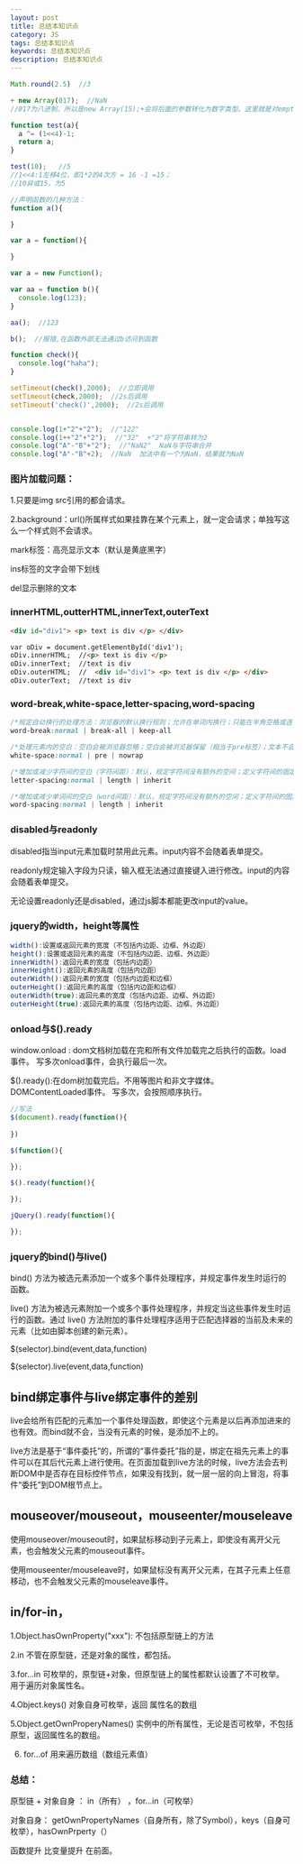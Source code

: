 ```yaml
---
layout: post
title: 总结本知识点
category: JS
tags: 总结本知识点
keywords: 总结本知识点
description: 总结本知识点
---
```


```js
Math.round(2.5)  //3

+ new Array(017);  //NaN
//017为八进制，所以是new Array(15);+会将后面的参数转化为数字类型。这里就是对empty*15 进行Number转化，所以为NaN。

function test(a){
  a ^= (1<<4)-1;
  return a;
}

test(10);   //5
//1<<4:1左移4位，即1*2的4次方 = 16 -1 =15；
//10异或15，为5

//声明函数的几种方法：
function a(){

}

var a = function(){

}

var a = new Function();

var aa = function b(){
  console.log(123);
}

aa();  //123

b();  //报错,在函数外部无法通过b访问到函数

function check(){
  console.log("haha");
}

setTimeout(check(),2000);  //立即调用
setTimeout(check,2000);  //2s后调用
setTimeout('check()',2000);  //2s后调用


console.log(1+"2"+"2");  //"122"
console.log(1++"2"+"2");  //"32"  +"2"将字符串转为2
console.log("A"-"B"+"2");  //"NaN2"  NaN与字符串合并
console.log("A"-"B"+2);  //NaN  加法中有一个为NaN，结果就为NaN

```

### 图片加载问题：
1.只要是img src引用的都会请求。

2.background：url()所属样式如果挂靠在某个元素上，就一定会请求；单独写这么一个样式则不会请求。

mark标签：高亮显示文本（默认是黄底黑字）

ins标签的文字会带下划线

del显示删除的文本

### innerHTML,outterHTML,innerText,outerText
```html
<div id="div1"> <p> text is div </p> </div>

var oDiv = document.getElementById('div1');
oDiv.innerHTML;  //<p> text is div </p>
oDiv.innerText;  //text is div
oDiv.outerHTML;  //  <div id="div1"> <p> text is div </p> </div>
oDiv.outerText;  //text is div

```

### word-break,white-space,letter-spacing,word-spacing
```css
/*规定自动换行的处理方法：浏览器的默认换行规则；允许在单词内换行；只能在半角空格或连字符处换行*/
word-break:normal | break-all | keep-all

/*处理元素内的空白：空白会被浏览器忽略；空白会被浏览器保留（相当于pre标签）；文本不会换行，直到遇到br标签为止*/
white-space:normal | pre | nowrap

/*增加或减少字符间的空白（字符间距）：默认，规定字符间没有额外的空间；定义字符间的固定空间（允许负值）例如3px；规定从父元素继承*/
letter-spacing:normal | length | inherit

/*增加或减少单词间的空白（word间距）：默认，规定字符间没有额外的空间；定义字符间的固定空间（允许负值）例如3px；规定从父元素继承*/
word-spacing:normal | length | inherit
```

### disabled与readonly
disabled指当input元素加载时禁用此元素。input内容不会随着表单提交。

readonly规定输入字段为只读，输入框无法通过直接键入进行修改。input的内容会随着表单提交。

无论设置readonly还是disabled，通过js脚本都能更改input的value。


### jquery的width，height等属性
```js
width():设置或返回元素的宽度（不包括内边距、边框、外边距）
height():设置或返回元素的高度（不包括内边距、边框、外边距）
innerWidth():返回元素的宽度（包括内边距）
innerHeight():返回元素的高度（包括内边距）
outerWidth():返回元素的宽度（包括内边距和边框）
outerHeight():返回元素的高度（包括内边距和边框）
outerWidth(true):返回元素的宽度（包括内边距、边框、外边距）
outerHeight(true):返回元素的高度（包括内边距、边框、外边距）
```

### onload与$().ready
window.onload : dom文档树加载在完和所有文件加载完之后执行的函数。load事件。
写多次onload事件，会执行最后一次。

$().ready():在dom树加载完后。不用等图片和非文字媒体。 DOMContentLoaded事件。
写多次，会按照顺序执行。

```js
//写法
$(document).ready(function(){
  
})

$(function(){

});

$().ready(function(){

});

jQuery().ready(function(){

});

```


### jquery的bind()与live()
bind() 方法为被选元素添加一个或多个事件处理程序，并规定事件发生时运行的函数。

live() 方法为被选元素附加一个或多个事件处理程序，并规定当这些事件发生时运行的函数。通过 live() 方法附加的事件处理程序适用于匹配选择器的当前及未来的元素（比如由脚本创建的新元素）。

$(selector).bind(event,data,function)

$(selector).live(event,data,function)

## bind绑定事件与live绑定事件的差别

live会给所有匹配的元素加一个事件处理函数，即使这个元素是以后再添加进来的也有效。而bind就不会，当没有元素的时候，是添加不上的。

live方法是基于“事件委托”的，所谓的“事件委托”指的是，绑定在祖先元素上的事件可以在其后代元素上进行使用。在页面加载到live方法的时候，live方法会去判断DOM中是否存在目标控件节点，如果没有找到，就一层一层的向上冒泡，将事件“委托”到DOM根节点上。

## mouseover/mouseout，mouseenter/mouseleave
使用mouseover/mouseout时，如果鼠标移动到子元素上，即使没有离开父元素，也会触发父元素的mouseout事件。

使用mouseenter/mouseleave时，如果鼠标没有离开父元素，在其子元素上任意移动，也不会触发父元素的mouseleave事件。

## in/for-in，
1.Object.hasOwnProperty("xxx"): 不包括原型链上的方法

2.in 不管在原型链，还是对象的属性，都包括。

3.for...in  可枚举的，原型链+对象，但原型链上的属性都默认设置了不可枚举。 用于遍历对象属性名。

4.Object.keys()  对象自身可枚举，返回 属性名的数组

5.Object.getOwnProperyNames()  实例中的所有属性，无论是否可枚举，不包括原型，返回属性名的数组。 

6. for...of  用来遍历数组（数组元素值）

### 总结：

原型链 + 对象自身 ： in（所有） ，for...in（可枚举）

对象自身： getOwnPropertyNames（自身所有，除了Symbol），keys（自身可枚举），hasOwnPrperty（）


函数提升 比变量提升 在前面。





